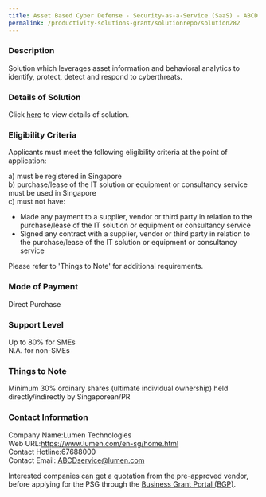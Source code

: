 ```yaml
---
title: Asset Based Cyber Defense - Security-as-a-Service (SaaS) - ABCD Lite for 150 EndPoints (for SMEs with 150 employees or more)
permalink: /productivity-solutions-grant/solutionrepo/solution282
---
```


### Description

Solution which leverages asset information and behavioral analytics to identify, protect, detect and respond to cyberthreats.

### Details of Solution

Click <a href='https://www.gobusiness.gov.sg/images/psg/Desensitised_Lumen_Annex_3_CR_wef_29_Oct_2020_Part_1.pdf' target='_blank' rel='noopener'>here</a> to view details of solution.

### Eligibility Criteria

Applicants must meet the following eligibility criteria at the point of application:

a) must be registered in Singapore <br>
b) purchase/lease of the IT solution or equipment or consultancy service must be used in Singapore <br>
c) must not have:
- Made any payment to a supplier, vendor or third party in relation to the purchase/lease of the IT solution or equipment or consultancy service
- Signed any contract with a supplier, vendor or third party in relation to the purchase/lease of the IT solution or equipment or consultancy service

Please refer to 'Things to Note' for additional requirements.

### Mode of Payment
Direct Purchase

### Support Level
Up to 80% for SMEs <br>
N.A. for non-SMEs

### Things to Note
Minimum 30% ordinary shares (ultimate individual ownership) held directly/indirectly by Singaporean/PR

### Contact Information
Company Name:Lumen Technologies<br>Web URL:https://www.lumen.com/en-sg/home.html<br>Contact Hotline:67688000<br>Contact Email: ABCDservice@lumen.com<br>

Interested companies can get a quotation from the pre-approved vendor, before applying for the PSG through the <a target='_blank' rel='noopener' href='https://www.businessgrants.gov.sg/'>Business Grant Portal (BGP)</a>.

